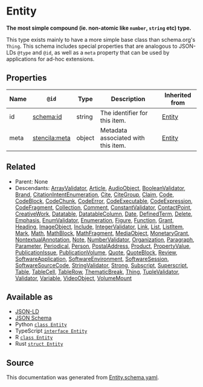# Entity

**The most simple compound (ie. non-atomic like `number`, `string` etc) type.**

This type exists mainly to have a more simple base class than schema.org's `Thing`. This schema includes special properties that are analogous to JSON-LDs `@type` and `@id`, as well as a `meta` property that can be used by applications for ad-hoc extensions.

## Properties

| Name | `@id`                                                 | Type   | Description                         | Inherited from      |
| ---- | ----------------------------------------------------- | ------ | ----------------------------------- | ------------------- |
| id   | [schema:id](https://schema.org/id)                    | string | The identifier for this item.       | [Entity](Entity.md) |
| meta | [stencila:meta](https://schema.stenci.la/meta.jsonld) | object | Metadata associated with this item. | [Entity](Entity.md) |

## Related

- Parent: None
- Descendants: [ArrayValidator](ArrayValidator.md), [Article](Article.md), [AudioObject](AudioObject.md), [BooleanValidator](BooleanValidator.md), [Brand](Brand.md), [CitationIntentEnumeration](CitationIntentEnumeration.md), [Cite](Cite.md), [CiteGroup](CiteGroup.md), [Claim](Claim.md), [Code](Code.md), [CodeBlock](CodeBlock.md), [CodeChunk](CodeChunk.md), [CodeError](CodeError.md), [CodeExecutable](CodeExecutable.md), [CodeExpression](CodeExpression.md), [CodeFragment](CodeFragment.md), [Collection](Collection.md), [Comment](Comment.md), [ConstantValidator](ConstantValidator.md), [ContactPoint](ContactPoint.md), [CreativeWork](CreativeWork.md), [Datatable](Datatable.md), [DatatableColumn](DatatableColumn.md), [Date](Date.md), [DefinedTerm](DefinedTerm.md), [Delete](Delete.md), [Emphasis](Emphasis.md), [EnumValidator](EnumValidator.md), [Enumeration](Enumeration.md), [Figure](Figure.md), [Function](Function.md), [Grant](Grant.md), [Heading](Heading.md), [ImageObject](ImageObject.md), [Include](Include.md), [IntegerValidator](IntegerValidator.md), [Link](Link.md), [List](List.md), [ListItem](ListItem.md), [Mark](Mark.md), [Math](Math.md), [MathBlock](MathBlock.md), [MathFragment](MathFragment.md), [MediaObject](MediaObject.md), [MonetaryGrant](MonetaryGrant.md), [NontextualAnnotation](NontextualAnnotation.md), [Note](Note.md), [NumberValidator](NumberValidator.md), [Organization](Organization.md), [Paragraph](Paragraph.md), [Parameter](Parameter.md), [Periodical](Periodical.md), [Person](Person.md), [PostalAddress](PostalAddress.md), [Product](Product.md), [PropertyValue](PropertyValue.md), [PublicationIssue](PublicationIssue.md), [PublicationVolume](PublicationVolume.md), [Quote](Quote.md), [QuoteBlock](QuoteBlock.md), [Review](Review.md), [SoftwareApplication](SoftwareApplication.md), [SoftwareEnvironment](SoftwareEnvironment.md), [SoftwareSession](SoftwareSession.md), [SoftwareSourceCode](SoftwareSourceCode.md), [StringValidator](StringValidator.md), [Strong](Strong.md), [Subscript](Subscript.md), [Superscript](Superscript.md), [Table](Table.md), [TableCell](TableCell.md), [TableRow](TableRow.md), [ThematicBreak](ThematicBreak.md), [Thing](Thing.md), [TupleValidator](TupleValidator.md), [Validator](Validator.md), [Variable](Variable.md), [VideoObject](VideoObject.md), [VolumeMount](VolumeMount.md)

## Available as

- [JSON-LD](https://schema.stenci.la/Entity.jsonld)
- [JSON Schema](https://schema.stenci.la/v1/Entity.schema.json)
- Python [`class Entity`](https://stencila.github.io/schema/python/docs/types.html#schema.types.Entity)
- TypeScript [`interface Entity`](https://stencila.github.io/schema/ts/docs/interfaces/entity.html)
- R [`class Entity`](https://cran.r-project.org/web/packages/stencilaschema/stencilaschema.pdf)
- Rust [`struct Entity`](https://docs.rs/stencila-schema/latest/stencila_schema/struct.Entity.html)

## Source

This documentation was generated from [Entity.schema.yaml](https://github.com/stencila/stencila/blob/master/schema/Entity.schema.yaml).
